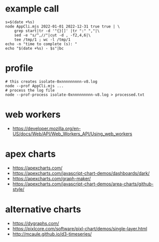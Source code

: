 # example call
```
s=$(date +%s)
node AppCli.mjs 2022-01-01 2022-12-31 true true | \
	grep start|tr -d '"{}[]' |tr ":" ","|\
	sed -e "s/^,//"|cut -d , -f2,4,6|\
	tee /tmp/1 ; wc -l /tmp/1
echo -n "time to complete (s): "
echo "$(date +%s) - $s"|bc
```

# profile
```
# this creates isolate-0xnnnnnnnnn-v8.log
node --prof AppCli.mjs ...
# process the log file
node --prof-process isolate-0xnnnnnnnnn-v8.log > processed.txt
```

# web workers
- https://developer.mozilla.org/en-US/docs/Web/API/Web_Workers_API/Using_web_workers

# apex charts
- https://apexcharts.com/
- https://apexcharts.com/javascript-chart-demos/dashboards/dark/
- https://apexcharts.com/graph-maker/
- https://apexcharts.com/javascript-chart-demos/area-charts/github-style/

# alternative charts
- https://dygraphs.com/
- https://pixlcore.com/software/pixl-chart/demos/single-layer.html
- http://mcaule.github.io/d3-timeseries/
